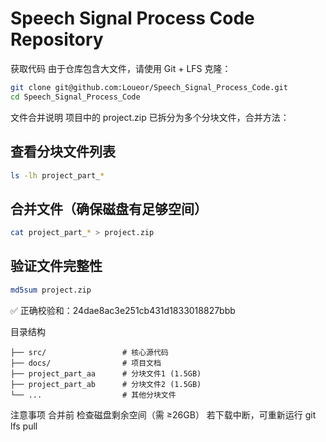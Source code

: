 # Speech Signal Process Code Repository
获取代码
由于仓库包含大文件，请使用 ​​Git + LFS​​ 克隆：
```bash
git clone git@github.com:Loueor/Speech_Signal_Process_Code.git
cd Speech_Signal_Process_Code
```
文件合并说明
项目中的 project.zip 已拆分为多个分块文件，合并方法：

## 查看分块文件列表
```bash
ls -lh project_part_*
```
## 合并文件（确保磁盘有足够空间）
```bash
cat project_part_* > project.zip
```
## 验证文件完整性
```bash
md5sum project.zip
```
✅ ​​正确校验和​​：24dae8ac3e251cb431d1833018827bbb

目录结构
```
├── src/                 # 核心源代码
├── docs/                # 项目文档
├── project_part_aa      # 分块文件1 (1.5GB)
├── project_part_ab      # 分块文件2 (1.5GB)
└── ...                  # 其他分块文件
```
注意事项
​​合并前​​ 检查磁盘剩余空间（需 ≥26GB）
若下载中断，可重新运行 git lfs pull
